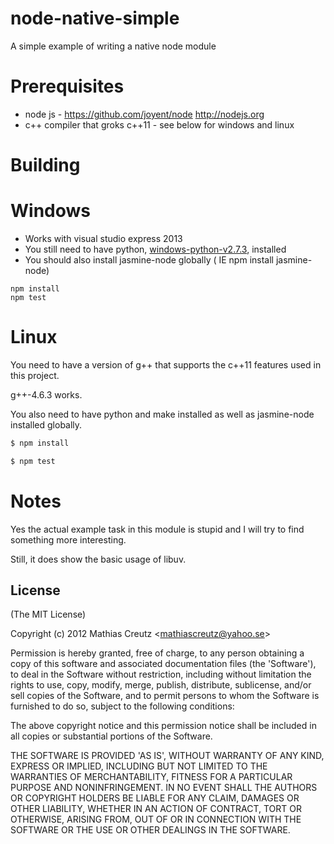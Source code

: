 node-native-simple
==================

A simple example of writing a native node module

Prerequisites
=============
* node js - https://github.com/joyent/node http://nodejs.org
* c++ compiler that groks c++11 - see below for windows and linux

Building
========
# Windows
* Works with visual studio express 2013
* You still need to have python, [windows-python-v2.7.3], installed
* You should also install jasmine-node globally ( IE npm install jasmine-node)

```
npm install
npm test 
```

# Linux
You need to have a version of g++ that supports the c++11 features used in this project.

g++-4.6.3 works.

You also need to have python and make installed as well as jasmine-node installed globally.

``` bash
$ npm install 
```

``` bash
$ npm test 
```

Notes
=====
Yes the actual example task in this module is stupid and I will try to find something more interesting. 

Still, it does show the basic usage of libuv.

License
-------

(The MIT License)

Copyright (c) 2012 Mathias Creutz &lt;mathiascreutz@yahoo.se&gt;

Permission is hereby granted, free of charge, to any person obtaining
a copy of this software and associated documentation files (the
'Software'), to deal in the Software without restriction, including
without limitation the rights to use, copy, modify, merge, publish,
distribute, sublicense, and/or sell copies of the Software, and to
permit persons to whom the Software is furnished to do so, subject to
the following conditions:

The above copyright notice and this permission notice shall be
included in all copies or substantial portions of the Software.

THE SOFTWARE IS PROVIDED 'AS IS', WITHOUT WARRANTY OF ANY KIND,
EXPRESS OR IMPLIED, INCLUDING BUT NOT LIMITED TO THE WARRANTIES OF
MERCHANTABILITY, FITNESS FOR A PARTICULAR PURPOSE AND NONINFRINGEMENT.
IN NO EVENT SHALL THE AUTHORS OR COPYRIGHT HOLDERS BE LIABLE FOR ANY
CLAIM, DAMAGES OR OTHER LIABILITY, WHETHER IN AN ACTION OF CONTRACT,
TORT OR OTHERWISE, ARISING FROM, OUT OF OR IN CONNECTION WITH THE
SOFTWARE OR THE USE OR OTHER DEALINGS IN THE SOFTWARE.

[windows-python-v2.7.3]: http://www.python.org/download/releases/2.7.3#download
[msvc2012-express]: http://www.microsoft.com/en-us/download/details.aspx?id=34673
[win7sdk]: http://www.microsoft.com/en-us/download/details.aspx?id=8279
[compiler-update-Windows-SDK-7.1]: http://www.microsoft.com/en-us/download/details.aspx?id=4422
